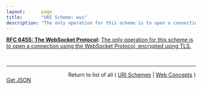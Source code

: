 ```yaml
---
layout:      page
title:       "URI Scheme: wss"
description: "The only operation for this scheme is to open a connection using the WebSocket Protocol, encrypted using TLS."
---
```


**[RFC 6455: The WebSocket Protocol](/specs/IETF/RFC/6455 "The WebSocket Protocol enables two-way communication between a client running untrusted code in a controlled environment to a remote host that has opted-in to communications from that code. The security model used for this is the origin-based security model commonly used by web browsers. The protocol consists of an opening handshake followed by basic message framing, layered over TCP. The goal of this technology is to provide a mechanism for browser-based applications that need two-way communication with servers that does not rely on opening multiple HTTP connections (e.g., using XMLHttpRequest or <iframe>s and long polling)."):** [The only operation for this scheme is to open a connection using the WebSocket Protocol, encrypted using TLS.](http://tools.ietf.org/html/rfc6455#section-3 "Read documentation for URI Scheme &#34;wss&#34;")

<br/>
<hr/>

<p style="float : left"><a href="wss.json" title="Get JSON representing this particular Web Concept">Get JSON</a></p>
<p style="text-align: right">Return to list of all ( <a href="../uri-schemes">URI Schemes</a> | <a href="../">Web Concepts</a> )</p>
